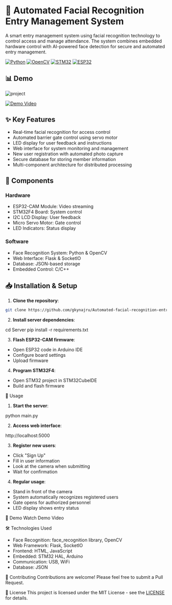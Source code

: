 # 🔐 Automated Facial Recognition Entry Management System

A smart entry management system using facial recognition technology to control access and manage attendance. The system combines embedded hardware control with AI-powered face detection for secure and automated entry management.

[![Python](https://img.shields.io/badge/python-3.6+-blue.svg)](https://www.python.org)
[![OpenCV](https://img.shields.io/badge/opencv-%23white.svg?style=flat&logo=opencv&logoColor=white)](https://opencv.org/)
[![STM32](https://img.shields.io/badge/STM32-F4-03234B?style=flat&logo=stmicroelectronics&logoColor=white)](https://www.st.com/)
[![ESP32](https://img.shields.io/badge/ESP32-Camera-blue)](https://www.espressif.com/)

## 📊 Demo

![project](https://github.com/user-attachments/assets/cc39fbe2-8604-4532-be24-f29c58d95ba0)

[![Demo Video](https://img.youtube.com/vi/VIDEO_ID/maxresdefault.jpg)](https://youtu.be/uKJgqVJXqQI)

## ✨ Key Features

- Real-time facial recognition for access control
- Automated barrier gate control using servo motor
- LED display for user feedback and instructions
- Web interface for system monitoring and management
- New user registration with automated photo capture
- Secure database for storing member information
- Multi-component architecture for distributed processing

## 🔧 Components

### Hardware
- ESP32-CAM Module: Video streaming
- STM32F4 Board: System control
- I2C LCD Display: User feedback
- Micro Servo Motor: Gate control
- LED Indicators: Status display

### Software
- Face Recognition System: Python & OpenCV
- Web Interface: Flask & SocketIO
- Database: JSON-based storage
- Embedded Control: C/C++

## 📥 Installation & Setup

1. **Clone the repository**:
```bash
git clone https://github.com/gkynajru/Automated-facial-recognition-entry-management-system
```
2. **Install server dependencies**:
   
cd Server
pip install -r requirements.txt

3. **Flash ESP32-CAM firmware**:
- Open ESP32 code in Arduino IDE
- Configure board settings
- Upload firmware
  
4. **Program STM32F4**:
- Open STM32 project in STM32CubeIDE
- Build and flash firmware
  
🚀 Usage
1. **Start the server**:
   
python main.py

2. **Access web interface**:
   
http://localhost:5000

3. **Register new users**:
- Click "Sign Up"
- Fill in user information
- Look at the camera when submitting
- Wait for confirmation

4. **Regular usage**:
- Stand in front of the camera
- System automatically recognizes registered users
- Gate opens for authorized personnel
- LED display shows entry status

🎥 Demo
Watch Demo Video

🛠 Technologies Used
- Face Recognition: face_recognition library, OpenCV
- Web Framework: Flask, SocketIO
- Frontend: HTML, JavaScript
- Embedded: STM32 HAL, Arduino
- Communication: USB, WiFi
- Database: JSON
  
🤝 Contributing
Contributions are welcome! Please feel free to submit a Pull Request.

📝 License
This project is licensed under the MIT License - see the [LICENSE](https://github.com/gkynajru/Automated-facial-recognition-entry-management-system/blob/iot_system/LICENSE) for details.
   
